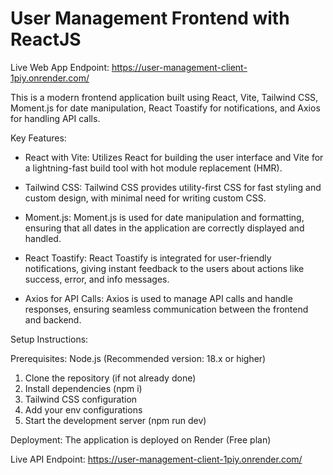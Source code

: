 # User Management Frontend with ReactJS

Live Web App Endpoint: https://user-management-client-1piy.onrender.com/

This is a modern frontend application built using React, Vite, Tailwind CSS, Moment.js for date manipulation, React Toastify for notifications, and Axios for handling API calls. 

Key Features:

 - React with Vite: Utilizes React for building the user interface and Vite for a lightning-fast build tool with hot module replacement (HMR).

 - Tailwind CSS: Tailwind CSS provides utility-first CSS for fast styling and custom design, with minimal need for writing custom CSS.

 - Moment.js: Moment.js is used for date manipulation and formatting, ensuring that all dates in the application are correctly displayed and handled.

 - React Toastify: React Toastify is integrated for user-friendly notifications, giving instant feedback to the users about actions like success, error, and info messages.

 - Axios for API Calls: Axios is used to manage API calls and handle responses, ensuring seamless communication between the frontend and backend.

Setup Instructions:

Prerequisites: Node.js (Recommended version: 18.x or higher)

1) Clone the repository (if not already done) 
2) Install dependencies (npm i) 
3) Tailwind CSS configuration
4) Add your env configurations
5) Start the development server (npm run dev)

Deployment: The application is deployed on Render (Free plan)

Live API Endpoint: https://user-management-client-1piy.onrender.com/
